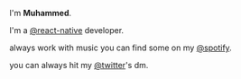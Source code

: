 I'm **Muhammed**.

I'm a [@react-native](https://github.com/facebook/react-native) developer.

always work with music you can find some on my [@spotify](https://open.spotify.com/user/22fqgfawfcjnp7irxkt2ozefi?si=ind3o7q8TCucLdV5qTfpfA).

you can always hit my [@twitter](https://twitter.com/StringSaeed)'s dm.

<!-- [![Top Languages](https://github-readme-stats.vercel.app/api/top-langs/?username=stringsaeed&card_width=350)](https://github.com/anuraghazra/github-readme-stats)
[![Stringsaeed's github stats](https://github-readme-stats.vercel.app/api?username=stringsaeed&show_icons=true&line_height=40)](https://github.com/anuraghazra/github-readme-stats) -->

